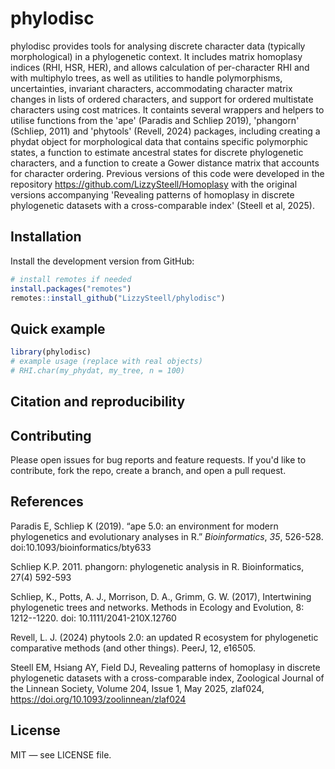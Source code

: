# phylodisc

phylodisc provides tools for analysing discrete character data (typically morphological) in a phylogenetic context. It includes matrix homoplasy indices (RHI, HSR, HER), and allows calculation of per-character RHI and with multiphylo trees, as well as utilities to handle polymorphisms, uncertainties, invariant characters, accommodating character matrix changes in lists of ordered characters, and support for ordered multistate characters using cost matrices. It containts several wrappers and helpers to utilise functions from the 'ape' (Paradis and Schliep 2019), 'phangorn' (Schliep, 2011) and 'phytools' (Revell, 2024) packages, including creating a phydat object for morphological data that contains specific polymorphic states, a function to estimate ancestral states for discrete phylogenetic characters, and a function to create a Gower distance matrix that accounts for character ordering. Previous versions of this code were developed in the repository https://github.com/LizzySteell/Homoplasy with the original versions accompanying 'Revealing patterns of homoplasy in discrete phylogenetic datasets with a cross-comparable index' (Steell et al, 2025).


## Installation

Install the development version from GitHub:

```r
# install remotes if needed
install.packages("remotes")
remotes::install_github("LizzySteell/phylodisc")
```

## Quick example

```r
library(phylodisc)
# example usage (replace with real objects)
# RHI.char(my_phydat, my_tree, n = 100)
```

## Citation and reproducibility


## Contributing

Please open issues for bug reports and feature requests. If you'd like to contribute, fork the repo, create a branch, and open a pull request.

## References

Paradis E, Schliep K (2019). “ape 5.0: an environment for modern phylogenetics and evolutionary analyses in R.” _Bioinformatics_, *35*, 526-528. doi:10.1093/bioinformatics/bty633

Schliep K.P. 2011. phangorn: phylogenetic analysis in R. Bioinformatics, 27(4) 592-593

Schliep, K., Potts, A. J., Morrison, D. A., Grimm, G. W. (2017), Intertwining phylogenetic trees and networks. Methods in Ecology and Evolution, 8: 1212--1220. doi: 10.1111/2041-210X.12760

Revell, L. J. (2024) phytools 2.0: an updated R ecosystem for phylogenetic comparative methods (and other things). PeerJ, 12, e16505.

Steell EM, Hsiang AY, Field DJ, Revealing patterns of homoplasy in discrete phylogenetic datasets with a cross-comparable index, Zoological Journal of the Linnean Society, Volume 204, Issue 1, May 2025, zlaf024, https://doi.org/10.1093/zoolinnean/zlaf024

## License

MIT — see LICENSE file.
